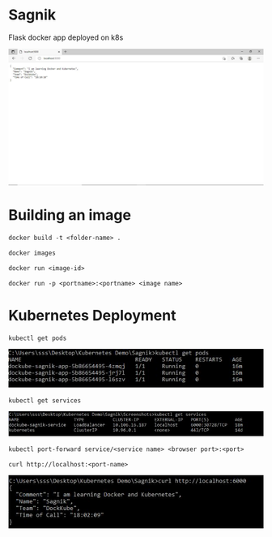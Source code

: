 # Sagnik
Flask docker app deployed on k8s

![alt text](https://github.com/Dockube-Project5/Sagnik/blob/master/Screenshot/app_screenshot.JPG)

# Building an image
```
docker build -t <folder-name> .
```
```
docker images
```
```
docker run <image-id>
```
```
docker run -p <portname>:<portname> <image name>
```

# Kubernetes Deployment
```
kubectl get pods
```
![alt text](https://github.com/Dockube-Project5/Sagnik/blob/master/Screenshot/app_pods.JPG)
```
kubectl get services
```
![alt text](https://github.com/Dockube-Project5/Sagnik/blob/master/Screenshot/app_services.JPG)
```
kubectl port-forward service/<service name> <browser port>:<port>
```
```
curl http://localhost:<port-name>
```
![alt text](https://github.com/Dockube-Project5/Sagnik/blob/master/Screenshot/kubernetes_deployment.JPG)



